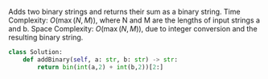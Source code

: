 Adds two binary strings and returns their sum as a binary string.
Time Complexity: $O(\max(N, M))$, where N and M are the lengths of input strings a and b.
Space Complexity: $O(\max(N, M))$, due to integer conversion and the resulting binary string.

```Python
class Solution:
    def addBinary(self, a: str, b: str) -> str:
        return bin(int(a,2) + int(b,2))[2:]
```